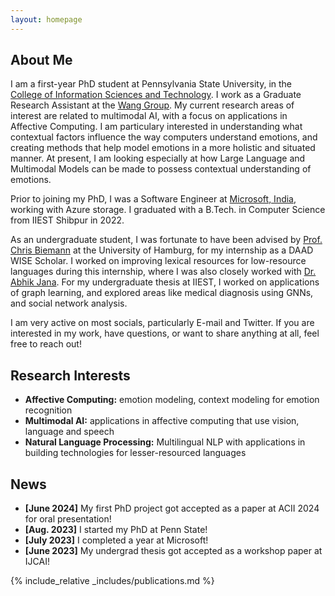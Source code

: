 ```yaml
---
layout: homepage
---
```


## About Me

I am a first-year PhD student at Pennsylvania State University, in the [College of Information Sciences and Technology](https://ist.psu.edu/). I work as a Graduate Research Assistant at the [Wang Group](https://wang.ist.psu.edu/docs/home.shtml). My current research areas of interest are related to multimodal AI, with a focus on applications in Affective Computing. I am particulary interested in understanding what contextual factors influence the way computers understand emotions, and creating methods that help model emotions in a more holistic and situated manner. At present, I am looking especially at how Large Language and Multimodal Models can be made to possess contextual understanding of emotions. 

Prior to joining my PhD, I was a Software Engineer at [Microsoft, India](https://www.microsoft.com/en-in/msidc/), working with Azure storage. I graduated with a B.Tech. in Computer Science from IIEST Shibpur in 2022. 

As an undergraduate student, I was fortunate to have been advised by [Prof. Chris Biemann](https://www.inf.uni-hamburg.de/en/inst/ab/lt/people/chris-biemann.html) at the University of Hamburg, for my internship as a DAAD WISE Scholar. I worked on improving lexical resources for low-resource languages during this internship, where I was also closely worked with [Dr. Abhik Jana](https://www.iitbbs.ac.in/profile.php/abhik/). For my undergraduate thesis at IIEST, I worked on applications of graph learning, and explored areas like medical diagnosis using GNNs, and social network analysis.

I am very active on most socials, particularly E-mail and Twitter. If you are interested in my work, have questions, or want to share anything at all, feel free to reach out! 

## Research Interests

- **Affective Computing:** emotion modeling, context modeling for emotion recognition
- **Multimodal AI:** applications in affective computing that use vision, language and speech
- **Natural Language Processing:** Multilingual NLP with applications in building technologies for lesser-resourced languages

## News

- **[June 2024]** My first PhD project got accepted as a paper at ACII 2024 for oral presentation! 
- **[Aug. 2023]** I started my PhD at Penn State! 
- **[July 2023]** I completed a year at Microsoft!
- **[June 2023]** My undergrad thesis got accepted as a workshop paper at IJCAI!

{% include_relative _includes/publications.md %}


